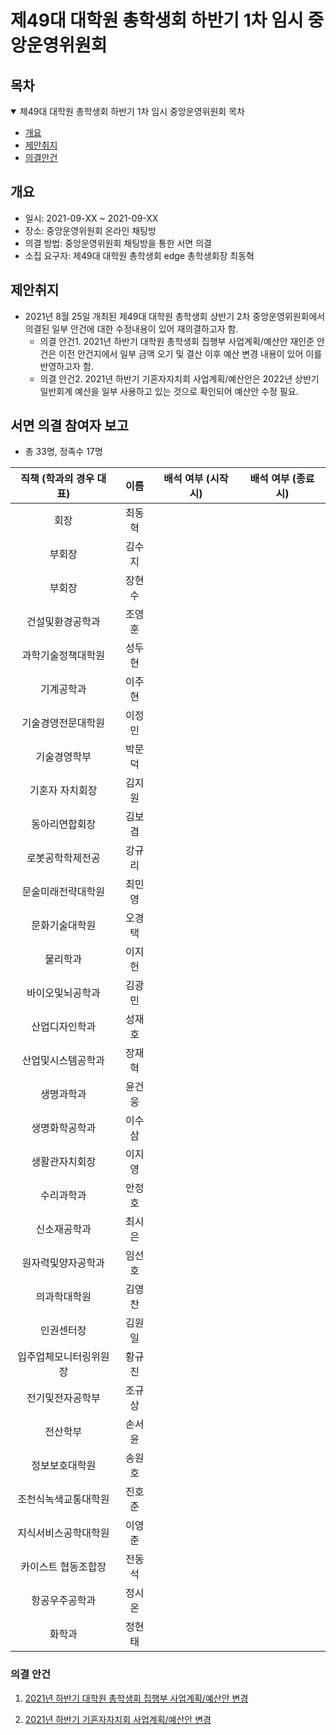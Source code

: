 제49대 대학원 총학생회 하반기 1차 임시 중앙운영위원회 
===
<!-- TODO: 다른 데서도 "안건지" 라는 말을 안붙여서 여기서도 서면결의서를 뗄게! -->

## 목차

<details open>
<summary>제49대 대학원 총학생회 하반기 1차 임시 중앙운영위원회 목차</summary>
  
- [개요](#개요) 
- [제안취지](#제안취지)
- [의결안건](#의결안건)
</details>

## 개요 

- 일시: 2021-09-XX ~ 2021-09-XX 
- 장소: 중앙운영위원회 온라인 채팅방 
- 의결 방법: 중앙운영위원회 채팅방을 통한 서면 의결 
- 소집 요구자: 제49대 대학원 총학생회 edge 총학생회장 최동혁 

## 제안취지

- 2021년 8월 25일 개최된 제49대 대학원 총학생회 상반기 2차 중앙운영위원회에서 의결된 일부 안건에 대한 수정내용이 있어 재의결하고자 함. 
    - 의결 안건1. 2021년 하반기 대학원 총학생회 집행부 사업계획/예산안 재인준 안건은 이전 안건지에서 일부 금액 오기 및 결산 이후 예산 변경 내용이 있어 이를 반영하고자 함. 
    - 의결 안건2. 2021년 하반기 기혼자자치회 사업계획/예산안은 2022년 상반기 일반회계 예산을 일부 사용하고 있는 것으로 확인되어 예산안 수정 필요. 

## 서면 의결 참여자 보고
- 총 33명, 정족수 17명  

| 직책 (학과의 경우 대표) | 이름 | 배석 여부 (시작 시) | 배석 여부 (종료 시) |
|:---:|:---:|:---:|:---:|
| 회장 | 최동혁 | | | 
| 부회장 | 김수지 | | | 
| 부회장 | 장현수 | | | 
| 건설및환경공학과 | 조영훈 | | | 
| 과학기술정책대학원 | 성두현 | | | 
| 기계공학과 | 이주현 | | | 
| 기술경영전문대학원 | 이정민 | | | 
| 기술경영학부 | 박문덕 | | | 
| 기혼자 자치회장 | 김지원 | | | 
| 동아리연합회장 | 김보겸 | | | 
| 로봇공학학제전공 | 강규리 | | | 
| 문술미래전략대학원 | 최민영 | | | 
| 문화기술대학원 | 오경택 | | | 
| 물리학과 | 이지헌 | | | 
| 바이오및뇌공학과 | 김광민 | | | 
| 산업디자인학과 | 성재호 | | | 
| 산업및시스템공학과 | 장재혁 | | | 
| 생명과학과 | 윤건웅 | | | 
| 생명화학공학과 | 이수삼 | | | 
| 생활관자치회장 | 이지영 | | | 
| 수리과학과 | 안정호 | | | 
| 신소재공학과 | 최시은 | | | 
| 원자력및양자공학과 | 임선호 | | | 
| 의과학대학원 | 김영찬 | | | 
| 인권센터장 | 김원일 | | | 
| 입주업체모니터링위원장 | 황규진 | | | 
| 전기및전자공학부 | 조규상 | | | 
| 전산학부 | 손서윤 | | | 
| 정보보호대학원 | 송원호 | | | 
| 조천식녹색교통대학원 | 진호준 | | | 
| 지식서비스공학대학원 | 이영준 | | | 
| 카이스트 협동조합장 | 전동석 | | | 
| 항공우주공학과 | 정시온 | | | 
| 화학과 | 정현태 | | |  


### 의결 안건

1. [2021년 하반기 대학원 총학생회 집행부 사업계획/예산안 변경](의결안건/2021년-하반기-대학원-총학생회-집행부-사업계획-예산안-변경.md) 

2. [2021년 하반기 기혼자자치회 사업계획/예산안 변경](의결안건/2021년-하반기-기혼자자치회-사업계획-예산안-변경.md) 
